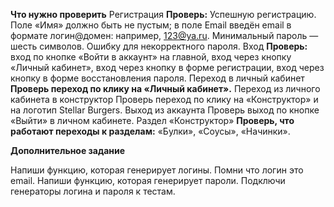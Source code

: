 **Что нужно проверить**
Регистрация
**Проверь:**
Успешную регистрацию. Поле «Имя» должно быть не пустым; в поле Email введён email в формате логин@домен: например, 123@ya.ru. Минимальный пароль — шесть символов.
Ошибку для некорректного пароля.
Вход
**Проверь:**
вход по кнопке «Войти в аккаунт» на главной,
вход через кнопку «Личный кабинет»,
вход через кнопку в форме регистрации,
вход через кнопку в форме восстановления пароля.
Переход в личный кабинет 
**Проверь переход по клику на «Личный кабинет».**
Переход из личного кабинета в конструктор 
Проверь переход по клику на «Конструктор» и на логотип Stellar Burgers.
Выход из аккаунта
Проверь выход по кнопке «Выйти» в личном кабинете.
Раздел «Конструктор»
**Проверь, что работают переходы к разделам:**
«Булки»,
«Соусы»,
«Начинки».


**Дополнительное задание**

Напиши функцию, которая генерирует логины. Помни что логин это email.
Напиши функцию, которая генерирует пароли.
Подключи генераторы логина и пароля к тестам.
